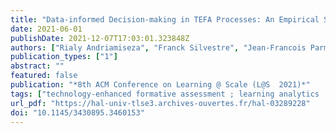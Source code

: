 ```yaml
---
title: "Data-informed Decision-making in TEFA Processes: An Empirical Study of a Process Derived from Peer-Instruction"
date: 2021-06-01
publishDate: 2021-12-07T17:03:01.323848Z
authors: ["Rialy Andriamiseza", "Franck Silvestre", "Jean-Francois Parmentier", "Julien Broisin"]
publication_types: ["1"]
abstract: ""
featured: false
publication: "*8th ACM Conference on Learning @ Scale (L@S  2021)*"
tags: ["technology-enhanced formative assessment ; learning analytics ; peer instruction ; decision-making"]
url_pdf: "https://hal-univ-tlse3.archives-ouvertes.fr/hal-03289228"
doi: "10.1145/3430895.3460153"
---
```


